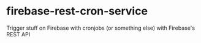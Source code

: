 # firebase-rest-cron-service
Trigger stuff on Firebase with cronjobs (or something else) with Firebase's REST API
